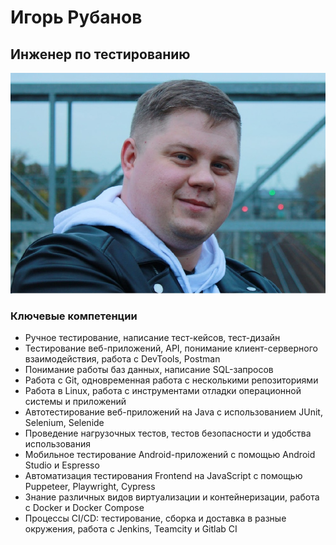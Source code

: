 # Игорь Рубанов
## Инженер по тестированию

![Photo](/images/My.jpg)

### Ключевые компетенции

* Ручное тестирование, написание тест-кейсов, тест-дизайн
* Тестирование веб-приложений, API, понимание клиент-серверного взаимодействия, работа с DevTools, Postman
* Понимание работы баз данных, написание SQL-запросов
* Работа с Git, одновременная работа с несколькими репозиториями
* Работа в Linux, работа с инструментами отладки операционной системы и приложений
* Автотестирование веб-приложений на Java с использованием JUnit, Selenium, Selenide
* Проведение нагрузочных тестов, тестов безопасности и удобства использования
* Мобильное тестирование Android-приложений с помощью Android Studio и Espresso
* Автоматизация тестирования Frontend на JavaScript с помощью Puppeteer, Playwright, Cypress
* Знание различных видов виртуализации и контейнеризации, работа с Docker и Docker Compose
* Процессы CI/CD: тестирование, сборка и доставка в разные окружения, работа с Jenkins, Teamcity и Gitlab CI

